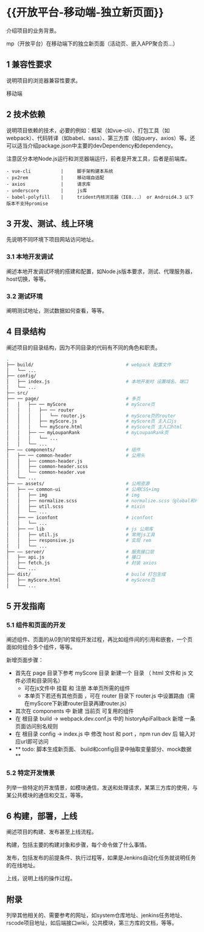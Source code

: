 # {{开放平台-移动端-独立新页面}}

介绍项目的业务背景。

mp（开放平台）在移动端下的独立新页面（活动页、嵌入APP聚合页...）

## 1 兼容性要求

说明项目的浏览器兼容性要求。

移动端

## 2 技术依赖

说明项目依赖的技术，必要的例如：框架（如vue-cli）、打包工具（如webpack）、代码转译（如babel、sass）、第三方库（如jquery、axios）等。还可以适当介绍package.json中主要的devDependency和dependency。

注意区分本地Node.js运行和浏览器端运行，前者是开发工具，后者是前端库。
```
- vue-cli           |     脚手架构建本系统
- px2rem            |     移动端自适配
- axios             |     请求库
- underscore        |     js库
- babel-polyfill    |     trident内核浏览器（IE8...） or Android4.3 以下版本不支持promise
```

## 3 开发、测试、线上环境

先说明不同环境下项目网站访问地址。



### 3.1 本地开发调试

阐述本地开发调试环境的搭建和配置，如Node.js版本要求，测试、代理服务器，host切换，等等。

### 3.2 测试环境

阐明测试地址，测试数据如何查看，等等。

## 4 目录结构

阐述项目的目录结构，因为不同目录的代码有不同的角色和职责。


``` bash
.
├── build/                                  # webpack 配置文件
│   └── ...
├── config/
│   ├── index.js                            # 本地开发时 设置域名、端口
│   └── ...
├── src/
├── ── page/                                # 多页
│   │   ├── ── myScore                      # myScore页
│   │   │   ├── ── router                   
│   │   │   │   └── router.js               # myScore页的router
│   │   │   ├── myScore.js                  # myScore页 主入口js
│   │   │   └── myScore.html                # myScore页 主入口html
│   │   ├── ── myLoupanRank                 # myLoupanRank页
│   │   │   └── ...           
│   │   └── ...           
├── —— components/                          # 组件
│   ├── ── common-header                    # 公用头
│   │   ├── common-header.js               
│   │   ├── common-header.scss               
│   │   └── common-header.vue              
│   └── ...           
├── —— assets/                              # 公用资源
│   ├── ── common-ui                        # 公用CSS+img
│   │   ├── img                             # img
│   │   ├── normalize.scss                  # normalize.scss（global和reset）
│   │   ├── util.scss                       # mixin
│   │   └── ...   
│   ├── ── iconfont                         # iconfont
│   │   └── ...   
│   ├── ── lib                              # js 公用库
│   │   ├── util.js                         # 常用js工具
│   │   ├── responsive.js                   # 实现 rem
│   │   └── ...   
├── —— server/                              # 服务接口层
│   ├── api.js                              # 接口
│   ├── fetch.js                            # 封装 axios
│   └── ...   
├── dist/                                   # build 打包生成
│   ├── myScore.html                        # myScore页
│   └── ...
```


## 5 开发指南

### 5.1 组件和页面的开发

阐述组件、页面的从0到1的常规开发过程，再比如组件间的引用和嵌套，一个页面如何组合多个组件，等等。

新增页面步骤：
- 首先在 page 目录下参考 myScore 目录 新建一个 目录 （ html 文件和 js 文件必须和目录同名）
  - 可在js文件中 挂载 和 注册 本单页所需的组件
  - 本单页下若还有其他页面 ，可在 router 目录下 router.js 中设置路由（需在myScore下新建router目录再建router.js）
- 其次在 components 中 新建 当前页 可复用的组件
- 在 根目录 build  -> webpack.dev.conf.js 中的 historyApiFallback 新增 一条页面访问别名规则
- 在 根目录 config -> index.js 中 修改 host 和 port ，npm run dev 后 输入对应url即可访问
- ** todo: 脚本生成新页面、 build和config目录中抽取变量部分、mock数据 **

### 5.2 特定开发情景

列举一些特定的开发情景，如模块通信，发送和处理请求，某第三方库的使用，与某公共模块的通信和交互，等等。

## 6 构建，部署，上线

阐述项目的构建、发布甚至上线流程。

构建，包括主要的构建对象和步骤，每个命令做了什么事情。

发布，包括发布的前提条件、执行过程等，如果是Jenkins自动化任务就说明任务的在线地址。

上线，说明上线的操作过程。

## 附录

列举其他相关的、需要参考的网址，如system仓库地址、jenkins任务地址、rscode项目地址，如后端接口wiki，公共模块，第三方库的文档，等等。
